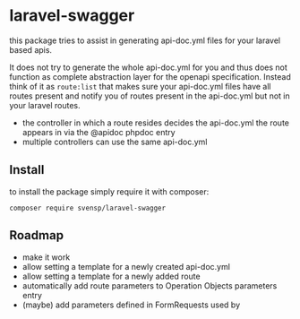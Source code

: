 # laravel-swagger

this package tries to assist in generating api-doc.yml files for your laravel based apis.

It does not try to generate the whole api-doc.yml for you and thus does not function as complete abstraction layer for
the openapi specification. Instead think of it as `route:list` that makes sure your api-doc.yml files have all routes
present and notify you of routes present in the api-doc.yml but not in your laravel routes.

- the controller in which a route resides decides the api-doc.yml the route appears in via the @apidoc phpdoc entry
- multiple controllers can use the same api-doc.yml

## Install

to install the package simply require it with composer:

    composer require svensp/laravel-swagger

## Roadmap

- make it work
- allow setting a template for a newly created api-doc.yml
- allow setting a template for a newly added route
- automatically add route parameters to Operation Objects parameters entry
- (maybe) add parameters defined in FormRequests used by 
